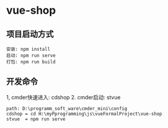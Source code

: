 # vue-shop

## 项目启动方式
```
安装: npm install
启动: npm run serve
打包: npm run build
```

## 开发命令
1, cmder快速进入: cdshop
2. cmder启动:    stvue
```
path: D:\programm_soft_ware\cmder_mini\config
cdshop = cd H:\myPprogramming\js\vueFormalProject\vue-shop
stvue  = npm run serve
```
